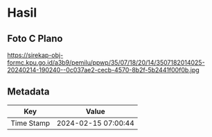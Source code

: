 # Hasil

## Foto C Plano

https://sirekap-obj-formc.kpu.go.id/a3b9/pemilu/ppwp/35/07/18/20/14/3507182014025-20240214-190240--0c037ae2-cecb-4570-8b2f-5b2441f00f0b.jpg


## Metadata

| Key        | Value               |
| ---------- | ------------------- |
| Time Stamp | 2024-02-15 07:00:44 |



